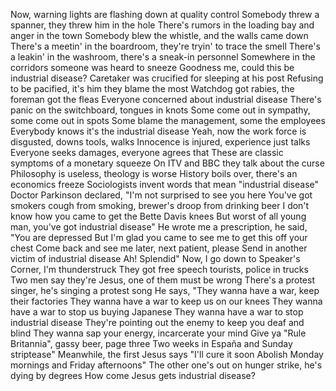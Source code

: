 Now, warning lights are flashing down at quality control
Somebody threw a spanner, they threw him in the hole
There's rumors in the loading bay and anger in the town
Somebody blew the whistle, and the walls came down
There's a meetin' in the boardroom, they're tryin' to trace the smell
There's a leakin' in the washroom, there's a sneak-in personnel
Somewhere in the corridors someone was heard to sneeze
Goodness me, could this be industrial disease?
Caretaker was crucified for sleeping at his post
Refusing to be pacified, it's him they blame the most
Watchdog got rabies, the foreman got the fleas
Everyone concerned about industrial disease
There's panic on the switchboard, tongues in knots
Some come out in sympathy, some come out in spots
Some blame the management, some the employees
Everybody knows it's the industrial disease
Yeah, now the work force is disgusted, downs tools, walks
Innocence is injured, experience just talks
Everyone seeks damages, everyone agrees that
These are classic symptoms of a monetary squeeze
On ITV and BBC they talk about the curse
Philosophy is useless, theology is worse
History boils over, there's an economics freeze
Sociologists invent words that mean "industrial disease"
Doctor Parkinson declared, "I'm not surprised to see you here
You've got smokers cough from smoking, brewer's droop from drinking beer
I don't know how you came to get the Bette Davis knees
But worst of all young man, you've got industrial disease"
He wrote me a prescription, he said, "You are depressed
But I'm glad you came to see me to get this off your chest
Come back and see me later, next patient, please
Send in another victim of industrial disease
Ah! Splendid"
Now, I go down to Speaker's Corner, I'm thunderstruck
They got free speech tourists, police in trucks
Two men say they're Jesus, one of them must be wrong
There's a protest singer, he's singing a protest song
He says, "They wanna have a war, keep their factories
They wanna have a war to keep us on our knees
They wanna have a war to stop us buying Japanese
They wanna have a war to stop industrial disease
They're pointing out the enemy to keep you deaf and blind
They wanna sap your energy, incarcerate your mind
Give ya "Rule Britannia", gassy beer, page three
Two weeks in España and Sunday striptease"
Meanwhile, the first Jesus says "I'll cure it soon
Abolish Monday mornings and Friday afternoons"
The other one's out on hunger strike, he's dying by degrees
How come Jesus gets industrial disease?
